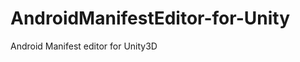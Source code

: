 AndroidManifestEditor-for-Unity
===============================

Android Manifest editor for Unity3D